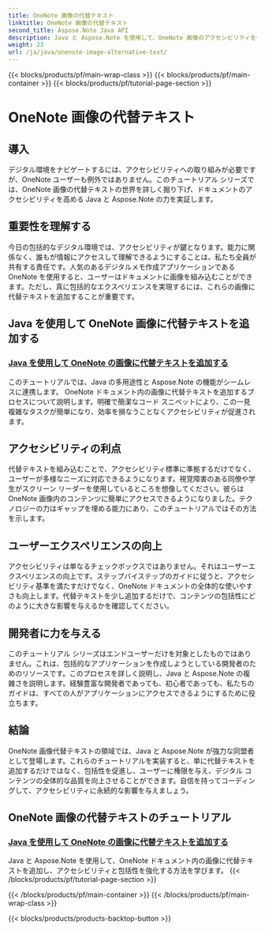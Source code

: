 ```yaml
---
title: OneNote 画像の代替テキスト
linktitle: OneNote 画像の代替テキスト
second_title: Aspose.Note Java API
description: Java と Aspose.Note を使用して、OneNote 画像のアクセシビリティを強化する方法を学びます。代替テキストを簡単に追加して、包括性を高め、ユーザー エクスペリエンスを向上させます。
weight: 23
url: /ja/java/onenote-image-alternative-text/
---
```


{{< blocks/products/pf/main-wrap-class >}}
{{< blocks/products/pf/main-container >}}
{{< blocks/products/pf/tutorial-page-section >}}

# OneNote 画像の代替テキスト

## 導入

デジタル環境をナビゲートするには、アクセシビリティへの取り組みが必要ですが、OneNote ユーザーも例外ではありません。このチュートリアル シリーズでは、OneNote 画像の代替テキストの世界を詳しく掘り下げ、ドキュメントのアクセシビリティを高める Java と Aspose.Note の力を実証します。

## 重要性を理解する
今日の包括的なデジタル環境では、アクセシビリティが鍵となります。能力に関係なく、誰もが情報にアクセスして理解できるようにすることは、私たち全員が共有する責任です。人気のあるデジタルメモ作成アプリケーションである OneNote を使用すると、ユーザーはドキュメントに画像を組み込むことができます。ただし、真に包括的なエクスペリエンスを実現するには、これらの画像に代替テキストを追加することが重要です。

## Java を使用して OneNote 画像に代替テキストを追加する
### [Java を使用して OneNote の画像に代替テキストを追加する](./add-alternative-text-to-image/)
このチュートリアルでは、Java の多用途性と Aspose.Note の機能がシームレスに連携します。 OneNote ドキュメント内の画像に代替テキストを追加するプロセスについて説明します。明確で簡潔なコード スニペットにより、この一見複雑なタスクが簡単になり、効率を損なうことなくアクセシビリティが促進されます。

## アクセシビリティの利点
代替テキストを組み込むことで、アクセシビリティ標準に準拠するだけでなく、ユーザーが多様なニーズに対応できるようになります。視覚障害のある同僚や学生がスクリーン リーダーを使用しているところを想像してください。彼らは OneNote 画像内のコンテンツに簡単にアクセスできるようになりました。テクノロジーの力はギャップを埋める能力にあり、このチュートリアルではその方法を示します。

## ユーザーエクスペリエンスの向上
アクセシビリティは単なるチェックボックスではありません。それはユーザーエクスペリエンスの向上です。ステップバイステップのガイドに従うと、アクセシビリティ基準を満たすだけでなく、OneNote ドキュメントの全体的な使いやすさも向上します。代替テキストを少し追加するだけで、コンテンツの包括性にどのように大きな影響を与えるかを確認してください。

## 開発者に力を与える
このチュートリアル シリーズはエンドユーザーだけを対象としたものではありません。これは、包括的なアプリケーションを作成しようとしている開発者のためのリソースです。このプロセスを詳しく説明し、Java と Aspose.Note の複雑さを説明します。経験豊富な開発者であっても、初心者であっても、私たちのガイドは、すべての人がアプリケーションにアクセスできるようにするために役立ちます。

## 結論
OneNote 画像代替テキストの領域では、Java と Aspose.Note が強力な同盟者として登場します。これらのチュートリアルを実装すると、単に代替テキストを追加するだけではなく、包括性を促進し、ユーザーに権限を与え、デジタル コンテンツの全体的な品質を向上させることができます。自信を持ってコーディングして、アクセシビリティに永続的な影響を与えましょう。
## OneNote 画像の代替テキストのチュートリアル
### [Java を使用して OneNote の画像に代替テキストを追加する](./add-alternative-text-to-image/)
Java と Aspose.Note を使用して、OneNote ドキュメント内の画像に代替テキストを追加し、アクセシビリティと包括性を強化する方法を学びます。
{{< /blocks/products/pf/tutorial-page-section >}}

{{< /blocks/products/pf/main-container >}}
{{< /blocks/products/pf/main-wrap-class >}}

{{< blocks/products/products-backtop-button >}}
